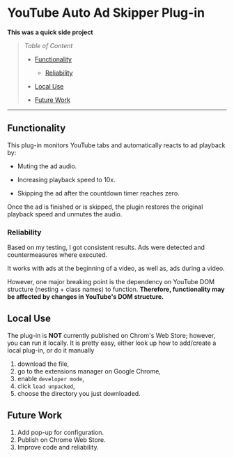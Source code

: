 # YouTube Auto Ad Skipper Plug-in

**This was a quick side project**

> _Table of Content_
>
> - [Functionality](#what-dose-it-do)
> 
>   - [Reliability](#how-reliable-is-it)
> 
> - [Local Use](#how-to-use-it-loaclly)
>
> - [Future Work](#future-work)

---

## Functionality
This plug-in monitors YouTube tabs and automatically reacts to ad playback by:

- Muting the ad audio.

- Increasing playback speed to 10x.

- Skipping the ad after the countdown timer reaches zero.

Once the ad is finished or is skipped, the plugin restores the original playback speed and unmutes the audio.


### Reliability
Based on my testing, I got consistent results. Ads were detected and countermeasures where executed.

It works with ads at the beginning of a video, as well as, ads during a video.

However, one major breaking point is the dependency on YouTube DOM structure (nesting + class names) to function. **Therefore, functionality may be affected by changes in YouTube's DOM structure.**

## Local Use

The plug-in is **NOT** currently published on Chrom's Web Store; however, you can run it locally.
It is pretty easy, either  look up how to add/create a local plug-in, or do it manually

1. download the file,
2. go to the extensions manager on Google Chrome,
3. enable `developer mode`,
4. click `load unpacked`,
5. choose the directory you just downloaded.

## Future Work
1. Add pop-up for configuration.
2. Publish on Chrome Web Store.
3. Improve code and reliability.
